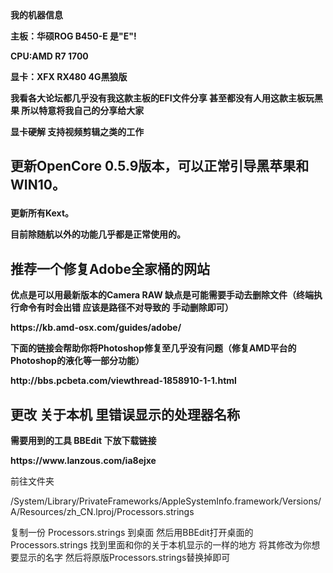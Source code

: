 <div><b>我的机器信息<b><div>
<p>主板：华硕ROG B450-E 是"E"!</p>
<p>CPU:AMD R7 1700</p>
<p>显卡：XFX RX480 4G黑狼版</p>
<p>我看各大论坛都几乎没有我这款主板的EFI文件分享 甚至都没有人用这款主板玩黑果 所以特意将我自己的分享给大家</p>
<p>显卡硬解  支持视频剪辑之类的工作</p>
<h2><p>更新OpenCore 0.5.9版本，可以正常引导黑苹果和WIN10。</p></h2>
<p>更新所有Kext。</p>
<p>目前除随航以外的功能几乎都是正常使用的。</p>
<h2><b>推荐一个修复Adobe全家桶的网站</b></h2>
<p>优点是可以用最新版本的Camera RAW 缺点是可能需要手动去删除文件（终端执行命令有时会出错 应该是路径不对导致的 手动删除即可）</p>
<p>https://kb.amd-osx.com/guides/adobe/</p>
<p>下面的链接会帮助你将Photoshop修复至几乎没有问题（修复AMD平台的Photoshop的液化等一部分功能）</p>
<p>http://bbs.pcbeta.com/viewthread-1858910-1-1.html</p>
<h2><b>更改 关于本机 里错误显示的处理器名称</b></h2>
<p>需要用到的工具 BBEdit  下放下载链接</b>
<p>https://www.lanzous.com/ia8ejxe</b>
<p>前往文件夹</b>
<p>/System/Library/PrivateFrameworks/AppleSystemInfo.framework/Versions/A/Resources/zh_CN.lproj/Processors.strings</b>
<p>复制一份  Processors.strings  到桌面  然后用BBEdit打开桌面的Processors.strings 找到里面和你的关于本机显示的一样的地方 将其修改为你想要显示的名字 然后将原版Processors.strings替换掉即可</b>
